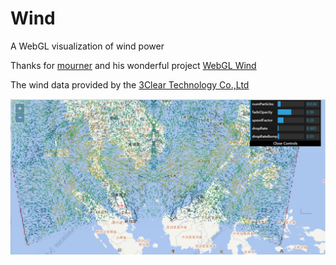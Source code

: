 # Wind
A WebGL visualization of wind power

Thanks for [mourner](http://agafonkin.com/en/) and his wonderful project [WebGL Wind](https://github.com/mapbox/webgl-wind/)

The wind data provided by the [3Clear Technology Co.,Ltd](http://www.3clear.com/)

![mahua](wind/result.png)
